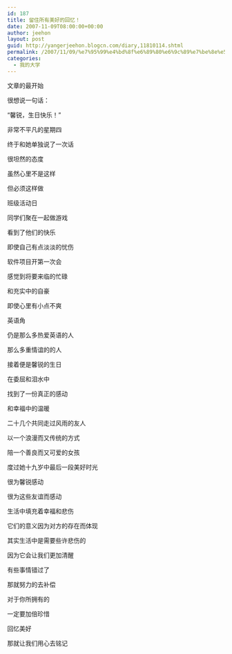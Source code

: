 ```yaml
---
id: 187
title: 留住所有美好的回忆！
date: 2007-11-09T08:00:00+00:00
author: jeehon
layout: post
guid: http://yangerjeehon.blogcn.com/diary,11810114.shtml
permalink: /2007/11/09/%e7%95%99%e4%bd%8f%e6%89%80%e6%9c%89%e7%be%8e%e5%a5%bd%e7%9a%84%e5%9b%9e%e5%bf%86%ef%bc%81/
categories:
  - 我的大学
---
```

文章的最开始
  
很想说一句话：
  
“馨锐，生日快乐！”
  
非常不平凡的星期四

终于和她单独说了一次话
  
很坦然的态度
  
虽然心里不是这样
  
但必须这样做

班级活动日
  
同学们聚在一起做游戏
  
看到了他们的快乐
  
即使自己有点淡淡的忧伤

软件项目开第一次会
  
感觉到将要来临的忙碌
  
和充实中的自豪
  
即使心里有小点不爽

英语角
  
仍是那么多热爱英语的人
  
那么多重情谊的的人
  
接着便是馨锐的生日
  
在委屈和泪水中
  
找到了一份真正的感动
  
和幸福中的温暖
  
二十几个共同走过风雨的友人
  
以一个浪漫而又传统的方式
  
陪一个善良而又可爱的女孩
  
度过她十九岁中最后一段美好时光
  
很为馨锐感动
  
很为这些友谊而感动

生活中填充着幸福和悲伤
  
它们的意义因为对方的存在而体现
  
其实生活中是需要些许悲伤的
  
因为它会让我们更加清醒

有些事情错过了
  
那就努力的去补偿
  
对于你所拥有的
  
一定要加倍珍惜
  
回忆美好
  
那就让我们用心去铭记